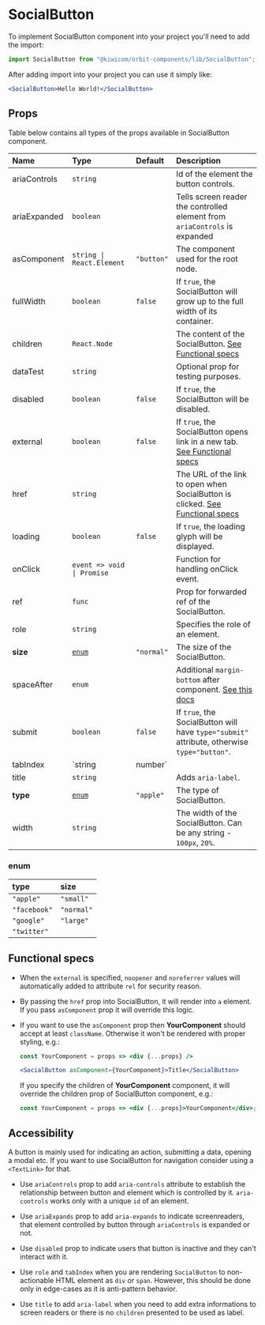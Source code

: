 # SocialButton

To implement SocialButton component into your project you'll need to add the import:

```jsx
import SocialButton from "@kiwicom/orbit-components/lib/SocialButton";
```

After adding import into your project you can use it simply like:

```jsx
<SocialButton>Hello World!</SocialButton>
```

## Props

Table below contains all types of the props available in SocialButton component.

| Name         | Type                       | Default    | Description                                                                                                                                                    |
| :----------- | :------------------------- | :--------- | :------------------------------------------------------------------------------------------------------------------------------------------------------------- |
| ariaControls | `string`                   |            | Id of the element the button controls.                                                                                                                         |
| ariaExpanded | `boolean`                  |            | Tells screen reader the controlled element from `ariaControls` is expanded                                                                                     |
| asComponent  | `string \| React.Element`  | `"button"` | The component used for the root node.                                                                                                                          |
| fullWidth    | `boolean`                  | `false`    | If `true`, the SocialButton will grow up to the full width of its container.                                                                                   |
| children     | `React.Node`               |            | The content of the SocialButton. [See Functional specs](#functional-specs)                                                                                     |
| dataTest     | `string`                   |            | Optional prop for testing purposes.                                                                                                                            |
| disabled     | `boolean`                  | `false`    | If `true`, the SocialButton will be disabled.                                                                                                                  |
| external     | `boolean`                  | `false`    | If `true`, the SocialButton opens link in a new tab. [See Functional specs](#functional-specs)                                                                 |
| href         | `string`                   |            | The URL of the link to open when SocialButton is clicked. [See Functional specs](#functional-specs)                                                            |
| loading      | `boolean`                  | `false`    | If `true`, the loading glyph will be displayed.                                                                                                                |
| onClick      | `event => void \| Promise` |            | Function for handling onClick event.                                                                                                                           |
| ref          | `func`                     |            | Prop for forwarded ref of the SocialButton.                                                                                                                    |
| role         | `string`                   |            | Specifies the role of an element.                                                                                                                              |
| **size**     | [`enum`](#enum)            | `"normal"` | The size of the SocialButton.                                                                                                                                  |
| spaceAfter   | `enum`                     |            | Additional `margin-bottom` after component. [See this docs](https://github.com/kiwicom/orbit/tree/master/packages/orbit-components/src/common/getSpacingToken) |
| submit       | `boolean`                  | `false`    | If `true`, the SocialButton will have `type="submit"` attribute, otherwise `type="button"`.                                                                    |
| tabIndex     | `string | number`          |            | Specifies the tab order of an element.                                                                                                                         |
| title        | `string`                   |            | Adds `aria-label`.                                                                                                                                             |
| **type**     | [`enum`](#enum)            | `"apple"`  | The type of SocialButton.                                                                                                                                      |
| width        | `string`                   |            | The width of the SocialButton. Can be any string - `100px`, `20%`.                                                                                             |

### enum

| type         | size       |
| :----------- | :--------- |
| `"apple"`    | `"small"`  |
| `"facebook"` | `"normal"` |
| `"google"`   | `"large"`  |
| `"twitter"`  |            |

## Functional specs

- When the `external` is specified, `noopener` and `noreferrer` values will automatically added to attribute `rel` for security reason.

* By passing the `href` prop into SocialButton, it will render into `a` element. If you pass `asComponent` prop it will override this logic.

- If you want to use the `asComponent` prop then **YourComponent** should accept at least `className`. Otherwise it won't be rendered with proper styling, e.g.:

  ```jsx
  const YourComponent = props => <div {...props} />

  <SocialButton asComponent={YourComponent}>Title</SocialButton>
  ```

  If you specify the children of **YourComponent** component, it will override the children prop of SocialButton component, e.g.:

  ```jsx
  const YourComponent = props => <div {...props}>YourComponent</div>;
  ```

## Accessibility

A button is mainly used for indicating an action, submitting a data, opening a modal etc. If you want to use SocialButton for navigation consider using a `<TextLink>` for that.

- Use `ariaControls` prop to add `aria-controls` attribute to establish the relationship between button and element which is controlled by it. `aria-controls` works only with a unique `id` of an element.

- Use `ariaExpands` prop to add `aria-expands` to indicate screenreaders, that element controlled by button through `ariaControls` is expanded or not.

- Use `disabled` prop to indicate users that button is inactive and they can't interact with it.

- Use `role` and `tabIndex` when you are rendering `SocialButton` to non-actionable HTML element as `div` or `span`. However, this should be done only in edge-cases as it is anti-pattern behavior.

- Use `title` to add `aria-label` when you need to add extra informations to screen readers or there is no `children` presented to be used as label.
